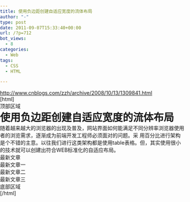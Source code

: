 ```yaml
---
title: 使用负边距创建自适应宽度的流体布局
author: "-"
type: post
date: 2011-09-07T15:33:40+00:00
url: /?p=712
bot_views:
  - 8
categories:
  - Web
tags:
  - CSS
  - HTML

---
```

http://www.cnblogs.com/zzh/archive/2008/10/13/1309841.html

[html]
  
<!DOCTYPE html>
  
<html>
  
<head>
  
<title>CTS</title>
  
<style type="text/css">
  
body,p,h1,h2,ul {
  
margin:0;padding:0;
  
}
  
#header {
  
background-color: #A8A754;
  
}
  
#footer {
  
background-color: #A8A754;
  
clear: both;
  
}
  
#mainer {
  
width: 100%;
  
margin-right: -250px;
  
float: left;
  
}
  
#sideBar {
  
float: right;
  
width: 250px;
  
color: #FFF;
  
background-color: #36361A;
  
}
  
#main {
  
margin-right: 250px;
  
background-color: #616030;
  
}
  
</style>
  
</head>
  
<body>
  
顶部区域
  

  
<h1>使用负边距创建自适应宽度的流体布局</h1>
  
随着越来越大的浏览器的出现及普及，网站界面如何能满足不同分辨率浏览器使用者的浏览需求，逐渐成为前端开发工程师必须面对的问题。采 用百分比进行架构是个不错的主意。以往我们进行这类架构都是使用table表格。但，其实使用很小的技术就可以创建出符合WEB标准化的自适应布局。 
  
  

  
最新文章
  
<ul>
  
<li>最新文章一</li>
  
<li>最新文章二</li>
  
<li>最新文章三</li>
  
</ul>
  
  
底部区域
  
</body>
  
</html>

[/html]